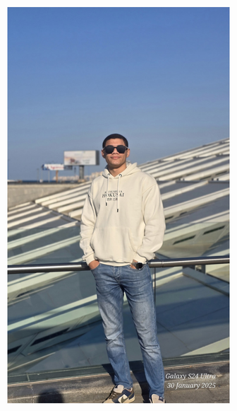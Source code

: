 ![image alt](https://github.com/yousef-sheha12/my-Joee/blob/8e27c8b8917a05f540fc28d19cc439093ad76403/IMG-20250130-WA0073.jpg)

